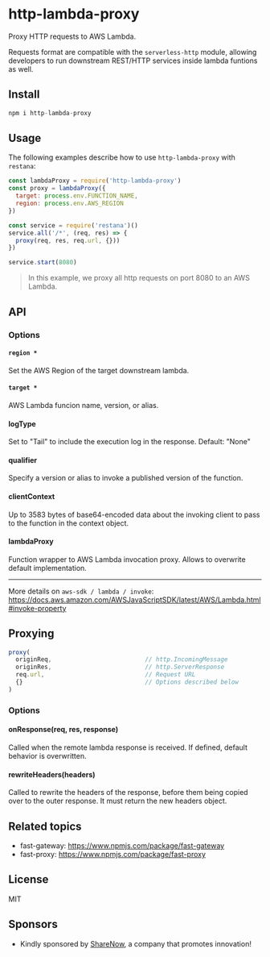 # http-lambda-proxy
Proxy HTTP requests to AWS Lambda.  

Requests format are compatible with the `serverless-http` module, allowing developers to run downstream REST/HTTP services inside lambda funtions as well.

## Install
```js
npm i http-lambda-proxy
```

## Usage
The following examples describe how to use `http-lambda-proxy` with `restana`:
```js
const lambdaProxy = require('http-lambda-proxy')
const proxy = lambdaProxy({
  target: process.env.FUNCTION_NAME,
  region: process.env.AWS_REGION
})

const service = require('restana')()
service.all('/*', (req, res) => { 
  proxy(req, res, req.url, {}))
}) 

service.start(8080)
```
> In this example, we proxy all http requests on port 8080 to 
an AWS Lambda.

## API
### Options
#### `region *`
Set the AWS Region of the target downstream lambda.
#### `target *`
AWS Lambda funcion name, version, or alias.
#### logType
Set to "Tail" to include the execution log in the response. Default: "None"
#### qualifier
Specify a version or alias to invoke a published version of the function.
#### clientContext 
Up to 3583 bytes of base64-encoded data about the invoking client to pass to the function in the context object.
#### lambdaProxy
Function wrapper to AWS Lambda invocation proxy. Allows to overwrite default implementation.

---
More details on `aws-sdk / lambda / invoke`: https://docs.aws.amazon.com/AWSJavaScriptSDK/latest/AWS/Lambda.html#invoke-property

## Proxying 
```js
proxy(
  originReq,                          // http.IncomingMessage 
  originRes,                          // http.ServerResponse
  req.url,                            // Request URL
  {}                                  // Options described below
)
```
### Options
#### onResponse(req, res, response)
Called when the remote lambda response is received. If defined, default behavior is overwritten. 

#### rewriteHeaders(headers)
Called to rewrite the headers of the response, before them being copied over to the outer response. It must return the new headers object.

## Related topics
- fast-gateway: https://www.npmjs.com/package/fast-gateway
- fast-proxy: https://www.npmjs.com/package/fast-proxy

## License
MIT

## Sponsors
- Kindly sponsored by [ShareNow](https://www.share-now.com/), a company that promotes innovation! 